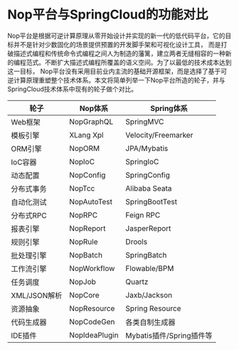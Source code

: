# Nop平台与SpringCloud的功能对比

Nop平台是根据可逆计算原理从零开始设计并实现的新一代的低代码平台，它的目标并不是针对少数固化的场景提供预置的开发脚手架和可视化设计工具，
而是打破描述式编程和传统命令式编程之间人为制造的藩篱，建立两者无缝相容的一种新的编程范式。不断扩大描述式编程所覆盖的语义空间。为了以最低的技术成本达到这一目标，
Nop平台没有采用目前业内主流的基础开源框架，而是选择了基于可逆计算原理重塑整个技术体系。本文将简单列举一下Nop平台所造的轮子，并与SpringCloud技术体系中现有的轮子做个对比。

| 轮子         | Nop体系         | Spring体系            |
|------------|---------------|---------------------|
| Web框架      | NopGraphQL    | SpringMVC           |
| 模板引擎       | XLang Xpl     | Velocity/Freemarker |
| ORM引擎      | NopORM        | JPA/Mybatis         |
| IoC容器      | NopIoC        | SpringIoC           |
| 动态配置       | NopConfig     | SpringConfig        |
| 分布式事务      | NopTcc        | Alibaba Seata       |
| 自动化测试      | NopAutoTest   | SpringBootTest      |
| 分布式RPC     | NopRPC        | Feign RPC           |
| 报表引擎       | NopReport     | JasperReport        |
| 规则引擎       | NopRule       | Drools              | 
| 批处理引擎      | NopBatch      | SpringBatch         |
| 工作流引擎      | NopWorkflow   | Flowable/BPM        |
| 任务调度       | NopJob        | Quartz              |
| XML/JSON解析 | NopCore       | Jaxb/Jackson        |
| 资源抽象       | NopResource   | Spring Resource     |
| 代码生成器      | NopCodeGen    | 各类自制生成器             |
| IDE插件      | NopIdeaPlugin | Mybatis插件/Spring插件等 |


